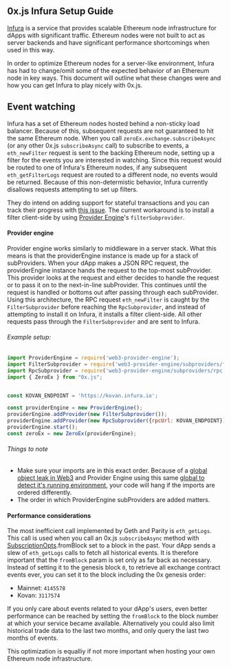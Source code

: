 0x.js Infura Setup Guide
------------------------

[Infura](https://infura.io) is a service that provides scalable Ethereum node infrastructure for dApps with significant traffic. Ethereum nodes were not built to act as server backends and have significant performance shortcomings when used in this way.

In order to optimize Ethereum nodes for a server-like environment, Infura has had to change/omit some of the expected behavior of an Ethereum node in key ways. This document will outline what these changes were and how you can get Infura to play nicely with 0x.js.

## Event watching

Infura has a set of Ethereum nodes hosted behind a non-sticky load balancer. Because of this, subsequent requests are not guaranteed to hit the same Ethereum node. When you call `zeroEx.exchange.subscribeAsync` (or any other 0x.js `subscribeAsync` call) to subscribe to events, a `eth_newFilter` request is sent to the backing Ethereum node, setting up a filter for the events you are interested in watching. Since this request would be routed to one of Infura's Ethereum nodes, if any subsequent `eth_getFilterLogs` request are routed to a different node, no events would be returned. Because of this non-determistic behavior, Infura currently disallows requests attempting to set up filters.

They do intend on adding support for stateful transactions and you can track their progress with [this issue](https://github.com/INFURA/infura/issues/10). The current workaround is to install a filter client-side by using [Provider Engine](https://github.com/MetaMask/provider-engine)'s `filterSubprovider`.

#### Provider engine

Provider engine works similarly to middleware in a server stack. What this means is that the providerEngine instance is made up for a stack of subProviders. When your dApp makes a JSON RPC request, the providerEngine instance hands the request to the top-most subProvider. This provider looks at the request and either decides to handle the request or to pass it on to the next-in-line subProvider. This continues until the request is handled or bottoms out after passing through each subProvider. Using this architecture, the RPC request `eth_newFilter` is caught by the `FilterSubprovider` before reaching the `RpcSubprovider`, and instead of attempting to install it on Infura, it installs a filter client-side. All other requests pass through the `FilterSubprovider` and are sent to Infura.


###### Example setup:

```javascript
import ProviderEngine = require('web3-provider-engine');
import FilterSubprovider = require('web3-provider-engine/subproviders/filters');
import RpcSubprovider = require('web3-provider-engine/subproviders/rpc');
import { ZeroEx } from "0x.js";


const KOVAN_ENDPOINT = 'https://kovan.infura.io';

const providerEngine = new ProviderEngine();
providerEngine.addProvider(new FilterSubprovider());
providerEngine.addProvider(new RpcSubprovider({rpcUrl: KOVAN_ENDPOINT}));
providerEngine.start();
const zeroEx = new ZeroEx(providerEngine);
```

###### Things to note

- Make sure your imports are in this exact order. Because of a [global object leak in Web3](https://github.com/ethereum/web3.js/issues/844) and Provider Engine using this same [global to detect it's running environment](https://github.com/MetaMask/provider-engine/blob/master/subproviders/rpc.js#L1), your code will hang if the imports are ordered differently.
- The order in which ProviderEngine subProviders are added matters.

#### Performance considerations

The most inefficient call implemented by Geth and Parity is `eth_getLogs`. This call is used when you call  an 0x.js `subscribeAsync` method with [SubscriptionOpts](https://0xproject.com/docs/0xjs#SubscriptionOpts).fromBlock set to a block in the past. Your dApp sends a slew of `eth_getLogs` calls to fetch all historical events. It is therefore important that the `fromBlock` param is set only as far back as necessary. Instead of setting it to the genesis block `0`, to retrieve all exchange contract events ever, you can set it to the block including the 0x genesis order:

- Mainnet: `4145578`
- Kovan: `3117574`

If you only care about events related to your dApp's users, even better performance can be reached by setting the `fromBlock` to the block number at which your service became available. Alternatively you could also limit historical trade data to the last two months, and only query the last two months of events.

This optimization is equalliy if not more important when hosting your own Ethereum node infrastructure.
